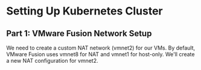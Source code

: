 # Setting Up Kubernetes Cluster

## Part 1: VMware Fusion Network Setup

We need to create a custom NAT network (vmnet2) for our VMs. By default, VMware Fusion uses vmnet8 for NAT and vmnet1 for host-only. We'll create a new NAT configuration for vmnet2.
